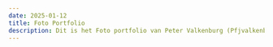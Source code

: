 ```yaml
---
date: 2025-01-12
title: Foto Portfolio
description: Dit is het Foto portfolio van Peter Valkenburg (Pfjvalkenburg@gmail.com)
---
```

